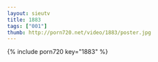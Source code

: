 ```yaml
--- 
layout: sieutv
title: 1883
tags: ["001"]
thumb: http://porn720.net/video/1883/poster.jpg
---
```

{% include porn720 key="1883" %} 
